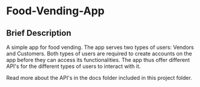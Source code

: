 # Food-Vending-App

## Brief Description

A simple app for food vending. The app serves two types of users: Vendors and Customers. Both types of users are required to create accounts on the app before they can access its functionalities. The app thus offer different API's for the different types of  users to interact with it. 

Read more about the API's in the docs folder included in this project folder.

